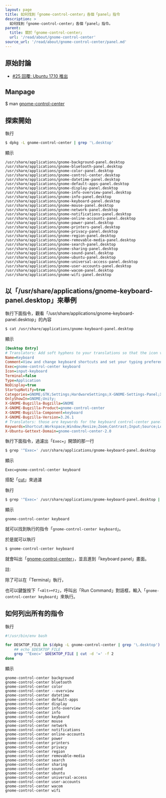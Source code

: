 ```yaml
---
layout: page
title: 如何找到「gnome-control-center」各個「panel」指令
description: >
  如何找到「gnome-control-center」各個「panel」指令。
parent:
  title: 關於「gnome-control-center」
  url: '/read/about/gnome-control-center'
source_url: '/read/about/gnome-control-center/panel.md'
---
```



## 原始討論

* [#25 回覆: Ubuntu 17.10 推出](https://www.ubuntu-tw.org/modules/newbb/viewtopic.php?post_id=358820#forumpost358820)


## Manpage

$ man [gnome-control-center](http://manpages.ubuntu.com/manpages/artful/en/man1/gnome-control-center.1.html)


## 探索開始

執行

``` sh
$ dpkg -L gnome-control-center | grep '\.desktop'
```

顯示

```
/usr/share/applications/gnome-background-panel.desktop
/usr/share/applications/gnome-bluetooth-panel.desktop
/usr/share/applications/gnome-color-panel.desktop
/usr/share/applications/gnome-control-center.desktop
/usr/share/applications/gnome-datetime-panel.desktop
/usr/share/applications/gnome-default-apps-panel.desktop
/usr/share/applications/gnome-display-panel.desktop
/usr/share/applications/gnome-info-overview-panel.desktop
/usr/share/applications/gnome-info-panel.desktop
/usr/share/applications/gnome-keyboard-panel.desktop
/usr/share/applications/gnome-mouse-panel.desktop
/usr/share/applications/gnome-network-panel.desktop
/usr/share/applications/gnome-notifications-panel.desktop
/usr/share/applications/gnome-online-accounts-panel.desktop
/usr/share/applications/gnome-power-panel.desktop
/usr/share/applications/gnome-printers-panel.desktop
/usr/share/applications/gnome-privacy-panel.desktop
/usr/share/applications/gnome-region-panel.desktop
/usr/share/applications/gnome-removable-media-panel.desktop
/usr/share/applications/gnome-search-panel.desktop
/usr/share/applications/gnome-sharing-panel.desktop
/usr/share/applications/gnome-sound-panel.desktop
/usr/share/applications/gnome-ubuntu-panel.desktop
/usr/share/applications/gnome-universal-access-panel.desktop
/usr/share/applications/gnome-user-accounts-panel.desktop
/usr/share/applications/gnome-wacom-panel.desktop
/usr/share/applications/gnome-wifi-panel.desktop
```

## 以「/usr/share/applications/gnome-keyboard-panel.desktop」來舉例

執行下面指令，觀看「/usr/share/applications/gnome-keyboard-panel.desktop」的內容

``` sh
$ cat /usr/share/applications/gnome-keyboard-panel.desktop
```

顯示

``` ini
[Desktop Entry]
# Translators: Add soft hyphens to your translations so that the icon view won't clip your translations. See https://bugzilla.gnome.org/show_bug.cgi?id=647087#c13 for details
Name=Key­board
Comment=View and change keyboard shortcuts and set your typing preferences
Exec=gnome-control-center keyboard
Icon=input-keyboard
Terminal=false
Type=Application
NoDisplay=true
StartupNotify=true
Categories=GNOME;GTK;Settings;HardwareSettings;X-GNOME-Settings-Panel;X-GNOME-DevicesSettings;
OnlyShowIn=GNOME;Unity;
X-GNOME-Bugzilla-Bugzilla=GNOME
X-GNOME-Bugzilla-Product=gnome-control-center
X-GNOME-Bugzilla-Component=keyboard
X-GNOME-Bugzilla-Version=3.26.1
# Translators: those are keywords for the keyboard control-center panel
Keywords=Shortcut;Workspace;Window;Resize;Zoom;Contrast;Input;Source;Lock;Volume;
X-Ubuntu-Gettext-Domain=gnome-control-center-2.0
```

執行下面指令，過濾出「`Exec=`」開頭的那一行

``` sh
$ grep '^Exec=' /usr/share/applications/gnome-keyboard-panel.desktop
```

顯示

```
Exec=gnome-control-center keyboard
```

搭配「[cut](http://manpages.ubuntu.com/manpages/artful/en/man1/cut.1.html)」來過濾

執行

``` sh
$ grep '^Exec=' /usr/share/applications/gnome-keyboard-panel.desktop | cut -d '=' -f 2
```

顯示

```
gnome-control-center keyboard
```

就可以找到執行的指令「`gnome-control-center keyboard`」。

於是就可以執行

``` sh
$ gnome-control-center keyboard
```

就會叫出「[gnome-control-center](http://manpages.ubuntu.com/manpages/artful/en/man1/gnome-control-center.1.html)」，並且進到「keyboard panel」畫面。

註:

除了可以在「Terminal」執行，

也可以鍵盤按下「`<Alt>+F2`」，呼叫出「Run Command」對話框，輸入「`gnome-control-center keyboard`」來執行。


## 如何列出所有的指令

執行

``` sh
#!/usr/bin/env bash

for DESKTOP_FILE in $(dpkg -L gnome-control-center | grep '\.desktop') ; do
	## echo $DESKTOP_FILE
	grep '^Exec=' $DESKTOP_FILE | cut -d '=' -f 2
done
```

顯示

```
gnome-control-center background
gnome-control-center bluetooth
gnome-control-center color
gnome-control-center --overview
gnome-control-center datetime
gnome-control-center default-apps
gnome-control-center display
gnome-control-center info-overview
gnome-control-center info
gnome-control-center keyboard
gnome-control-center mouse
gnome-control-center network
gnome-control-center notifications
gnome-control-center online-accounts
gnome-control-center power
gnome-control-center printers
gnome-control-center privacy
gnome-control-center region
gnome-control-center removable-media
gnome-control-center search
gnome-control-center sharing
gnome-control-center sound
gnome-control-center ubuntu
gnome-control-center universal-access
gnome-control-center user-accounts
gnome-control-center wacom
gnome-control-center wifi
```

